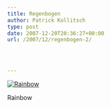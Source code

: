```yaml
---
title: Regenbogen
author: Patrick Kollitsch
type: post
date: 2007-12-20T20:36:27+00:00
url: /2007/12/regenbogen-2/




---
```

<div class="flickr">
  <a href="http://www.flickr.com/photos/schreibblogade/2126075055/" title="Rainbow"><img src="//farm3.static.flickr.com/2278/2126075055_14523de5ac.jpg" alt="Rainbow" /></a></p> 
  
  <p>
    Rainbow
  </p>
</div>